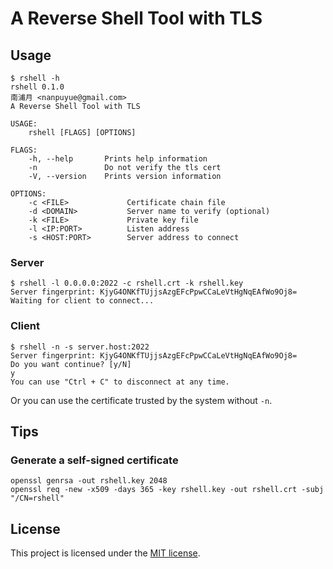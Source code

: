 # A Reverse Shell Tool with TLS

## Usage

```
$ rshell -h
rshell 0.1.0
南浦月 <nanpuyue@gmail.com>
A Reverse Shell Tool with TLS

USAGE:
    rshell [FLAGS] [OPTIONS]

FLAGS:
    -h, --help       Prints help information
    -n               Do not verify the tls cert
    -V, --version    Prints version information

OPTIONS:
    -c <FILE>             Certificate chain file
    -d <DOMAIN>           Server name to verify (optional)
    -k <FILE>             Private key file
    -l <IP:PORT>          Listen address
    -s <HOST:PORT>        Server address to connect
```

### Server

```shell script
$ rshell -l 0.0.0.0:2022 -c rshell.crt -k rshell.key
Server fingerprint: KjyG4ONKfTUjjsAzgEFcPpwCCaLeVtHgNqEAfWo9Oj8=
Waiting for client to connect...
```

### Client

```shell script
$ rshell -n -s server.host:2022
Server fingerprint: KjyG4ONKfTUjjsAzgEFcPpwCCaLeVtHgNqEAfWo9Oj8=
Do you want continue? [y/N]
y
You can use "Ctrl + C" to disconnect at any time.

```

Or you can use the certificate trusted by the system without `-n`.

## Tips

### Generate a self-signed certificate

```shell script
openssl genrsa -out rshell.key 2048
openssl req -new -x509 -days 365 -key rshell.key -out rshell.crt -subj "/CN=rshell"
```

## License

This project is licensed under the [MIT license].

[MIT license]: https://github.com/nanpuyue/rshell/blob/master/LICENSE
